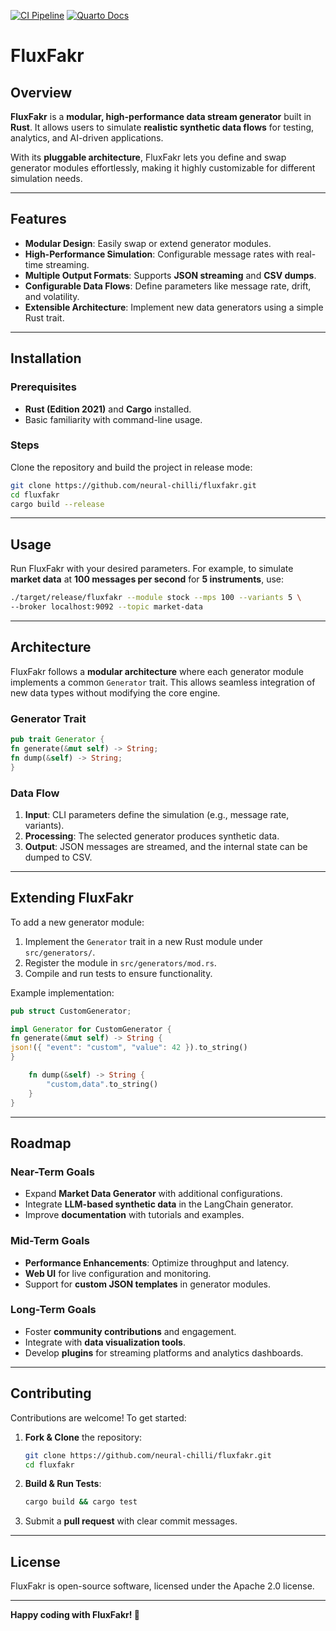 [![CI Pipeline](https://github.com/neural-chilli/fluxfakr/actions/workflows/build.yml/badge.svg)](https://github.com/neural-chilli/fluxfakr/actions/workflows/build.yml)
[![Quarto Docs](https://img.shields.io/badge/docs-online-blue.svg)](https://neural-chilli.github.io/fluxfakr/)

# FluxFakr

## Overview
**FluxFakr** is a **modular, high-performance data stream generator** built in **Rust**. It allows users to simulate **realistic synthetic data flows** for testing, analytics, and AI-driven applications.

With its **pluggable architecture**, FluxFakr lets you define and swap generator modules effortlessly, making it highly customizable for different simulation needs.

---

## Features
- **Modular Design**: Easily swap or extend generator modules.
- **High-Performance Simulation**: Configurable message rates with real-time streaming.
- **Multiple Output Formats**: Supports **JSON streaming** and **CSV dumps**.
- **Configurable Data Flows**: Define parameters like message rate, drift, and volatility.
- **Extensible Architecture**: Implement new data generators using a simple Rust trait.

---

## Installation

### Prerequisites
- **Rust (Edition 2021)** and **Cargo** installed.
- Basic familiarity with command-line usage.

### Steps
Clone the repository and build the project in release mode:
```bash
git clone https://github.com/neural-chilli/fluxfakr.git
cd fluxfakr
cargo build --release
```

---

## Usage

Run FluxFakr with your desired parameters. For example, to simulate **market data** at **100 messages per second** for **5 instruments**, use:

```bash
./target/release/fluxfakr --module stock --mps 100 --variants 5 \
--broker localhost:9092 --topic market-data
```

---

## Architecture

FluxFakr follows a **modular architecture** where each generator module implements a common `Generator` trait. This allows seamless integration of new data types without modifying the core engine.

### Generator Trait

```rust
pub trait Generator {
fn generate(&mut self) -> String;
fn dump(&self) -> String;
}
```

### Data Flow

1. **Input**: CLI parameters define the simulation (e.g., message rate, variants).
2. **Processing**: The selected generator produces synthetic data.
3. **Output**: JSON messages are streamed, and the internal state can be dumped to CSV.

---

## Extending FluxFakr

To add a new generator module:

1. Implement the `Generator` trait in a new Rust module under `src/generators/`.
2. Register the module in `src/generators/mod.rs`.
3. Compile and run tests to ensure functionality.

Example implementation:

```rust
pub struct CustomGenerator;

impl Generator for CustomGenerator {
fn generate(&mut self) -> String {
json!({ "event": "custom", "value": 42 }).to_string()
}

    fn dump(&self) -> String {
        "custom,data".to_string()
    }
}
```

---

## Roadmap

### Near-Term Goals
- Expand **Market Data Generator** with additional configurations.
- Integrate **LLM-based synthetic data** in the LangChain generator.
- Improve **documentation** with tutorials and examples.

### Mid-Term Goals
- **Performance Enhancements**: Optimize throughput and latency.
- **Web UI** for live configuration and monitoring.
- Support for **custom JSON templates** in generator modules.

### Long-Term Goals
- Foster **community contributions** and engagement.
- Integrate with **data visualization tools**.
- Develop **plugins** for streaming platforms and analytics dashboards.

---

## Contributing

Contributions are welcome! To get started:

1. **Fork & Clone** the repository:
   ```bash
   git clone https://github.com/neural-chilli/fluxfakr.git
   cd fluxfakr
   ```
2. **Build & Run Tests**:
   ```bash
   cargo build && cargo test
   ```
3. Submit a **pull request** with clear commit messages.

---

## License

FluxFakr is open-source software, licensed under the Apache 2.0 license.

---

**Happy coding with FluxFakr! 🚀**
```
